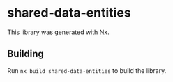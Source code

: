 # shared-data-entities

This library was generated with [Nx](https://nx.dev).

## Building

Run `nx build shared-data-entities` to build the library.
